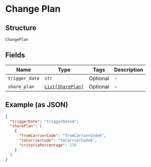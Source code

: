 
# Change Plan

## Structure

`ChangePlan`

## Fields

| Name | Type | Tags | Description |
|  --- | --- | --- | --- |
| `trigger_date` | `str` | Optional | - |
| `share_plan` | [`List[SharePlan]`](../../doc/models/share-plan.md) | Optional | - |

## Example (as JSON)

```json
{
  "triggerDate": "triggerDate4",
  "sharePlan": [
    {
      "fromCarrierCode": "fromCarrierCode6",
      "toCarrierCode": "toCarrierCode8",
      "criteriaPercentage": 170
    }
  ]
}
```

